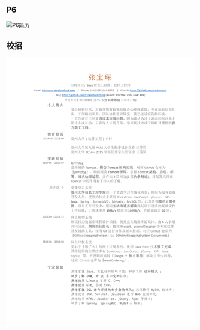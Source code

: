 
## P6

![P6简历](http://image.rainstorm.vip//resume/%E5%BA%94%E8%81%98Java%E9%AB%98%E7%BA%A7%E5%B7%A5%E7%A8%8B%E5%B8%88P6_%E5%BC%A0%E5%AE%9D%E7%90%9B_%E9%83%91%E5%B7%9E%E5%A4%A7%E5%AD%A6_17839918876-v1.1.png)

## 校招

![校招简历](res/resume.png)
